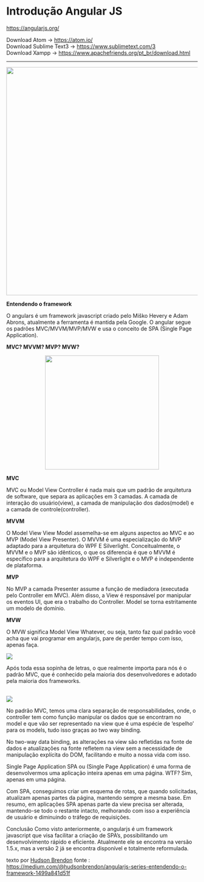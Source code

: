 # Introdução Angular JS

https://angularjs.org/

Download Atom -> https://atom.io/<br>
Download Sublime Text3 -> https://www.sublimetext.com/3<br>
Download Xampp -> https://www.apachefriends.org/pt_br/download.html
<hr> 
<center>
<img src = "https://media.learncafe.co/courses/17679_0.jpg" width="600px">
</center>


<strong>Entendendo o framework</strong>

<p>O angulars é um framework javascript criado pelo Miško Hevery e Adam Abrons, atualmente a ferramenta é mantida pela Google.
O angular segue os padrões MVC/MVVM/MVP/MVW e usa o conceito de SPA (Single Page Application).</p>


<strong>MVC? MVVM? MVP? MVW?</strong>
<center>
<img src="https://pbs.twimg.com/media/DMdhkyfV4AA6521.jpg" width="300px">
</center>  

<strong>MVC</strong>
<p>MVC ou Model View Controller é nada mais que um padrão de arquitetura de software, que separa as aplicações em 3 camadas. A camada de interação do usuário(view), a camada de manipulação dos dados(model) e a camada de controle(controller).</p>

<strong>MVVM</strong>
<p>O Model View View Model assemelha-se em alguns aspectos ao MVC e ao MVP (Model View Presenter). O MVVM é uma especialização do MVP adaptado para a arquitetura do WPF E Silverlight. Conceitualmente, o MVVM e o MVP são idênticos, o que os diferencia é que o MVVM é específico para a arquitetura do WPF e Silverlight e o MVP é independente de plataforma.</p>

<strong>MVP</strong>
<p>No MVP a camada Presenter assume a função de mediadora (executada pelo Controller em MVC). Além disso, a View é responsável por manipular os eventos UI, que era o trabalho do Controller. Model se torna estritamente um modelo de domínio.</p>

<strong>MVW</strong>
<p>O MVW significa Model View Whatever, ou seja, tanto faz qual padrão você acha que vai programar em angularjs, pare de perder tempo com isso, apenas faça.</p>


<img src ="http://i0.kym-cdn.com/photos/images/newsfeed/000/840/284/995">

<p>Após toda essa sopinha de letras, o que realmente importa para nós é o padrão MVC, que é conhecido pela maioria dos desenvolvedores e adotado pela maioria dos frameworks.</p><br>


<img src="https://cdn-images-1.medium.com/max/800/1*0rb6xMqFKDTbYvB5jAooNA.gif">


<p>No padrão MVC, temos uma clara separação de responsabilidades, onde, o controller tem como função manipular os dados que se encontram no model e que vão ser representado na view que é uma espécie de ‘espelho’ para os models, tudo isso graças ao two way binding.</p>

<p>No two-way data binding, as alterações na view são refletidas na fonte de dados e atualizações na fonte refletem na view sem a necessidade de manipulação explícita do DOM, facilitando e muito a nossa vida com isso.</p>

<p>Single Page Application
SPA ou (Single Page Application) é uma forma de desenvolvermos uma aplicação inteira apenas em uma página. WTF? Sim, apenas em uma página.</p>

<p>Com SPA, conseguimos criar um esquema de rotas, que quando solicitadas, atualizam apenas partes da página, mantendo sempre a mesma base. Em resumo, em aplicações SPA apenas parte da view precisa ser alterada, mantendo-se todo o restante intacto, melhorando com isso a experiência de usuário e diminuindo o tráfego de requisições.</p>

<p>Conclusão
Como visto anteriormente, o angularjs é um framework javascript que visa facilitar a criação de SPA’s, possibilitando um desenvolvimento rápido e eficiente. Atualmente ele se encontra na versão 1.5.x, mas a versão 2 já se encontra disponível e totalmente reformulada.</p>


texto por <a href ="https://medium.com/@hudsonbrendon?source=post_header_lockup">Hudson Brendon</a>
fonte : https://medium.com/@hudsonbrendon/angularjs-series-entendendo-o-framework-1499a841d51f 
